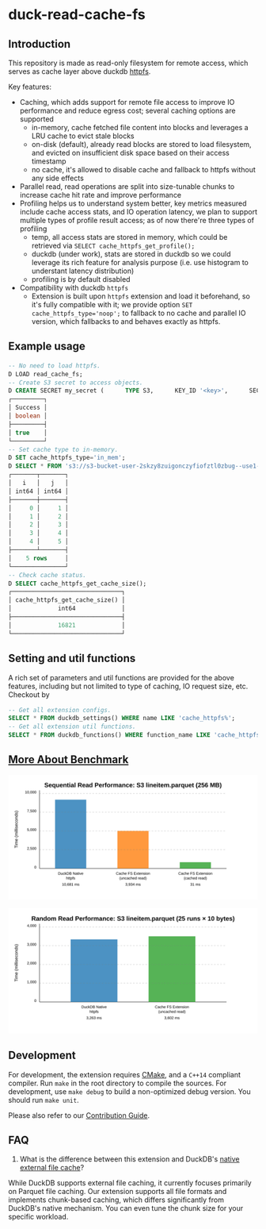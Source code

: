 # duck-read-cache-fs

## Introduction

This repository is made as read-only filesystem for remote access, which serves as cache layer above duckdb [httpfs](https://github.com/duckdb/duckdb-httpfs).

Key features:
- Caching, which adds support for remote file access to improve IO performance and reduce egress cost; several caching options are supported
  + in-memory, cache fetched file content into blocks and leverages a LRU cache to evict stale blocks
  + on-disk (default), already read blocks are stored to load filesystem, and evicted on insufficient disk space based on their access timestamp
  + no cache, it's allowed to disable cache and fallback to httpfs without any side effects
- Parallel read, read operations are split into size-tunable chunks to increase cache hit rate and improve performance
- Profiling helps us to understand system better, key metrics measured include cache access stats, and IO operation latency, we plan to support multiple types of profile result access; as of now there're three types of profiling
  + temp, all access stats are stored in memory, which could be retrieved via `SELECT cache_httpfs_get_profile();`
  + duckdb (under work), stats are stored in duckdb so we could leverage its rich feature for analysis purpose (i.e. use histogram to understant latency distribution)
  + profiling is by default disabled
- Compatibility with duckdb `httpfs`
  + Extension is built upon `httpfs` extension and load it beforehand, so it's fully compatible with it; we provide option `SET cache_httpfs_type='noop';` to fallback to no cache and parallel IO version, which fallbacks to and behaves exactly as httpfs.

## Example usage
```sql
-- No need to load httpfs.
D LOAD read_cache_fs;
-- Create S3 secret to access objects.
D CREATE SECRET my_secret (      TYPE S3,      KEY_ID '<key>',      SECRET '<secret>',      REGION 'us-east-1',      ENDPOINT 's3express-use1-az6.us-east-1.amazonaws.com');
┌─────────┐
│ Success │
│ boolean │
├─────────┤
│ true    │
└─────────┘
-- Set cache type to in-memory.
D SET cache_httpfs_type='in_mem';
D SELECT * FROM 's3://s3-bucket-user-2skzy8zuigonczyfiofztl0zbug--use1-az6--x-s3/t.parquet';
┌───────┬───────┐
│   i   │   j   │
│ int64 │ int64 │
├───────┼───────┤
│     0 │     1 │
│     1 │     2 │
│     2 │     3 │
│     3 │     4 │
│     4 │     5 │
├───────┴───────┤
│    5 rows     │
└───────────────┘
-- Check cache status.
D SELECT cache_httpfs_get_cache_size();
┌───────────────────────────────┐
│ cache_httpfs_get_cache_size() │
│             int64             │
├───────────────────────────────┤
│             16821             │
└───────────────────────────────┘
```

## Setting and util functions

A rich set of parameters and util functions are provided for the above features, including but not limited to type of caching, IO request size, etc.
Checkout by
```sql
-- Get all extension configs.
SELECT * FROM duckdb_settings() WHERE name LIKE 'cache_httpfs%';
-- Get all extension util functions.
SELECT * FROM duckdb_functions() WHERE function_name LIKE 'cache_httpfs%';
```

## [More About Benchmark](/benchmark/README.md)

![sequential-read.cpp](benchmark-graph/seq-performance-barchart.svg)

![random-read.cpp](benchmark-graph/random-performance-barchart.svg)

## Development

For development, the extension requires [CMake](https://cmake.org), and a `C++14` compliant compiler. Run `make` in the root directory to compile the sources. For development, use `make debug` to build a non-optimized debug version. You should run `make unit`.

Please also refer to our [Contribution Guide](https://github.com/dentiny/duck-read-cache-fs/blob/main/CONTRIBUTING.md).

## FAQ
1. What is the difference between this extension and DuckDB's [native external file cache](https://github.com/duckdb/duckdb/pull/16463)?

While DuckDB supports external file caching, it currently focuses primarily on Parquet file caching. Our extension supports all file formats and implements chunk-based caching, which differs significantly from DuckDB's native mechanism. You can even tune the chunk size for your specific workload. 